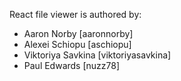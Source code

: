 React file viewer is authored by:
* Aaron Norby [aaronnorby]
* Alexei Schiopu [aschiopu]
* Viktoriya Savkina [viktoriyasavkina]
* Paul Edwards [nuzz78]
